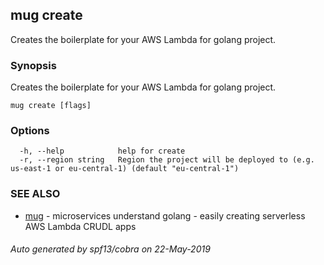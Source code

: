 ## mug create

Creates the boilerplate for your AWS Lambda for golang project.

### Synopsis

Creates the boilerplate for your AWS Lambda for golang project.

```
mug create [flags]
```

### Options

```
  -h, --help            help for create
  -r, --region string   Region the project will be deployed to (e.g. us-east-1 or eu-central-1) (default "eu-central-1")
```

### SEE ALSO

* [mug](mug.md)	 - microservices understand golang - easily creating serverless AWS Lambda CRUDL apps

###### Auto generated by spf13/cobra on 22-May-2019
